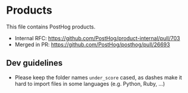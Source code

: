 # Products

This file contains PostHog products.

-   Internal RFC: https://github.com/PostHog/product-internal/pull/703
-   Merged in PR: https://github.com/PostHog/posthog/pull/26693

## Dev guidelines

-   Please keep the folder names `under_score` cased, as dashes make it hard to import files in some languages (e.g. Python, Ruby, ...)

